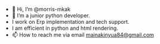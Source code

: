 - 👋 Hi, I’m @morris-mkak
- 👀 I’m a junior python developer.
- I work on Erp implementation and tech support.
- I am efficient in python and html rendering.
- 📫 How to reach me via email mainakinyua84@gmail.com

<!---
morris-mkak/morris-mkak is a ✨ special ✨ repository because its `README.md` (this file) appears on your GitHub profile.
You can click the Preview link to take a look at your changes.
--->
